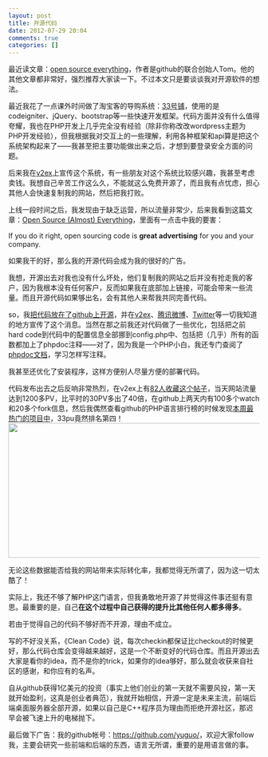 ```yaml
---
layout: post
title: 开源代码
date: 2012-07-29 20:04
comments: true
categories: []
---
```

最近读文章：<a href="http://tom.preston-werner.com/2011/11/22/open-source-everything.html">open source everything</a>，作者是github的联合创始人Tom。他的其他文章都非常好，强烈推荐大家读一下。不过本文只是要谈谈我对开源软件的想法。

最近我花了一点课外时间做了淘宝客的导购系统：<a href="http://33pu.net/">33号铺</a>，使用的是codeigniter、jQuery、bootstrap等一些快速开发框架。代码方面并没有什么值得夸耀，我也在PHP开发上几乎完全没有经验（除非你称改改wordpress主题为PHP开发经验），但我根据我对交互上的一些理解，利用各种框架和api算是把这个系统架构起来了——我甚至把主要功能做出来之后，才想到要登录安全方面的问题。

后来我在<a href="http://www.v2ex.com/?r=Yuguo">v2ex</a>上宣传这个系统，有一些朋友对这个系统比较感兴趣，我甚至考虑卖钱。我想自己辛苦工作这么久，不能就这么免费开源了，而且我有点忧虑，担心其他人会快速复制我的网站，然后把我打败。

上线一段时间之后，我发现由于缺乏运营，所以流量非常少，后来我看到这篇文章：<a href="http://tom.preston-werner.com/2011/11/22/open-source-everything.html">Open Source (Almost) Everything</a>，里面有一点击中我的要害：

If you do it right, open sourcing code is <strong>great advertising</strong> for you and your company.

如果我干的好，那么我的开源代码会成为我的很好的广告。

我想，开源出去对我也没有什么坏处，他们复制我的网站之后并没有抢走我的客户，因为我根本没有任何客户，反而如果我在底部加上链接，可能会带来一些流量。而且开源代码如果够出名，会有其他人来帮我共同完善代码。

so，我<a href="https://github.com/yuguo/33pu">把代码放在了github上开源</a>，并在<a href="http://www.v2ex.com/?r=Yuguo">v2ex</a>、<a href="http://t.qq.com/chandleryu">腾讯微博</a>、<a href="https://twitter.com/yuguo">Twitter</a>等一切我知道的地方宣传了这个消息。当然在那之前我还对代码做了一些优化，包括把之前hard code到代码中的配置信息全部挪到config.php中、包括把（几乎）所有的函数都加上了phpdoc注释——对了，因为我是一个PHP小白，我还专门查阅了<a href="http://manual.phpdoc.org/HTMLframesConverter/default/">phpdoc文档</a>，学习怎样写注释。

我甚至还优化了安装程序，这样方便别人尽量方便的部署代码。

代码发布出去之后反响非常热烈，在v2ex上有<a href="http://www.v2ex.com/t/43322">82人收藏这个帖子</a>，当天网站流量达到1200多PV，比平时的30PV多出了40倍，在github上两天内有100多个watch和20多个fork信息，然后我偶然查看github的PHP语言排行榜的时候发现<a href="https://github.com/languages/PHP">本周最热门的项目中</a>，33pu竟然排名第四！<img class="aligncenter size-full wp-image-1308" title="33pu" src="http://yuguo.github.com/blog/files/2012/07/2000.png" alt="" width="677" height="270" />

无论这些数据能否给我的网站带来实际转化率，我都觉得无所谓了，因为这一切太酷了！

实际上，我还不够了解PHP这门语言，但我勇敢地开源了并觉得这件事还挺有意思。最重要的是，自己<strong>在这个过程中自己获得的提升比其他任何人都多得多</strong>。

若由于觉得自己的代码不够好而不开源，理由不成立。

写的不好没关系，《Clean Code》说，每次checkin都保证比checkout的时候更好，那么代码仓库会变得越来越好，这是一个不断变好的代码仓库。而且开源出去大家是看你的idea，而不是你的trick，如果你的idea够好，那么就会收获来自社区的感谢，和你应有的名声。

自从github获得1亿美元的投资（事实上他们创业的第一天就不需要风投，第一天就开始盈利，这真是创业者典范），我就开始相信，开源一定是未来主流，前端后端桌面服务器全部开源，如果以自己是C++程序员为理由而拒绝开源社区，那迟早会被飞速上升的电梯抛下。

最后做下广告：我的github帐号：<a href="https://github.com/yuguo/">https://github.com/yuguo/</a>，欢迎大家follow我，主要会研究一些前端和后端的东西，语言无所谓，重要的是用语言做的事。
